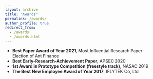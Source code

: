 ```yaml
---
layout: archive
title: "Awards"
permalink: /awards/
author_profile: true
redirect_from: 
  - /awards
  - /awards.html
---
```


- **Best Paper Award of Year 2021**, Most Influential Research Paper Election of Ant Finance
- **Best Early-Research-Achievement Paper**, APSEC 2020
- **1st Award in Prototype Competition (freestyle track)**, NASAC 2019
- **The Best New Employee Award of Year 2017**, IFLYTEK Co, Ltd

